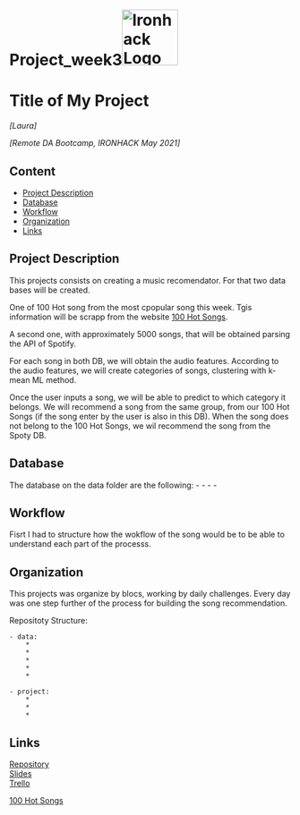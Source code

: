 # Project_week3<img src="https://bit.ly/2VnXWr2" alt="Ironhack Logo" width="100"/>

# Title of My Project
*[Laura]*

*[Remote DA Bootcamp, IRONHACK May 2021]*

## Content
- [Project Description](#project-description)
- [Database](#database)
- [Workflow](#workflow)
- [Organization](#organization)
- [Links](#links)


## Project Description
This projects consists on creating a music recomendator. For that two data bases will be created. 

One of 100 Hot song from the most cpopular song this week. Tgis information will be scrapp from the website [100 Hot Songs](https://www.billboard.com/charts/hot-100). 

A second one, with approximately 5000 songs, that will be obtained parsing the API of Spotify. 

For each song in both DB, we will obtain the audio features. According to the audio features, we will create categories of songs, clustering with k-mean ML method.

Once the user inputs a song, we will be able to predict to which category it belongs. We will recommend a song from the same group, from our 100 Hot Songs (if the song enter by the user is also in this DB). When the song does not belong to the 100 Hot Songs, we wil recommend the song from the Spoty DB.



## Database
The database on the data folder are the following:
	-
	-
	-
	-

## Workflow
Fisrt I had to structure how the wokflow of the song would be to be able to understand each part of the processs.

## Organization

This projects was organize by blocs, working by daily challenges. Every day was one step further of the process for building the song recommendation.

Repositoty Structure:

	- data:
		*
		*
		*
		*
		*

	- project:
		*
		*
		*


## Links


[Repository](https://github.com/)  
[Slides](https://slides.com/lauratrapero/deck)  
[Trello](https://trello.com/b/1NOHOYPv/project-week-3)  

[100 Hot Songs](https://www.billboard.com/charts/hot-100)
